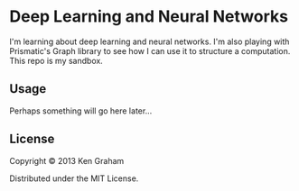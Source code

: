 # Deep Learning and Neural Networks

I'm learning about deep learning and neural networks. I'm also playing with Prismatic's Graph library to see how I can use it to structure a computation. This repo is my sandbox.

## Usage

Perhaps something will go here later...

## License

Copyright © 2013 Ken Graham

Distributed under the MIT License.